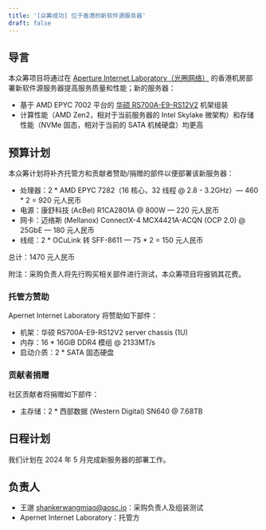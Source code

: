 ```yaml
---
title: '[众筹成功] 位于香港的新软件源服务器'
draft: false
---
```


## 导言

本众筹项目将通过在 [Aperture Internet Laboratory（光圈网络）](https://apernet.io/) 的香港机房部署新软件源服务器提高服务质量和性能；新的服务器：

- 基于 AMD EPYC 7002 平台的 [华硕 RS700A-E9-RS12V2](https://servers.asus.com/products/Servers/Rack-Servers/RS700A-E9-RS12V2) 机架组装
- 计算性能（AMD Zen2，相对于当前服务器的 Intel Skylake 微架构）和存储性能（NVMe 固态，相对于当前的 SATA 机械硬盘）均更高

## 预算计划

本众筹计划将补齐托管方和贡献者赞助/捐赠的部件以便部署该新服务器：

- 处理器：2 * AMD EPYC 7282（16 核心，32 线程 @ 2.8 - 3.2GHz）— 460 * 2 = 920 元人民币
- 电源：康舒科技 (AcBel) R1CA2801A @ 800W — 220 元人民币
- 网卡：迈络斯 (Mellanox) ConnectX-4 MCX4421A-ACQN (OCP 2.0) @ 25GbE — 180 元人民币
- 线缆：2 * OCuLink 转 SFF-8611 — 75 * 2 = 150 元人民币

总计：1470 元人民币

附注：采购负责人将先行购买相关部件进行测试，本众筹项目将报销其花费。

### 托管方赞助

Apernet Internet Laboratory 将赞助如下部件：

- 机架：华硕 RS700A-E9-RS12V2 server chassis (1U)
- 内存：16 * 16GiB DDR4 模组 @ 2133MT/s
- 启动介质：2 * SATA 固态硬盘

### 贡献者捐赠

社区贡献者将捐赠如下部件：

- 主存储：2 * 西部数据 (Western Digital) SN640 @ 7.68TB

## 日程计划

我们计划在 2024 年 5 月完成新服务器的部署工作。

## 负责人

- 王邈 <shankerwangmiao@aosc.io>：采购负责人及组装测试
- Apernet Internet Laboratory：托管方
